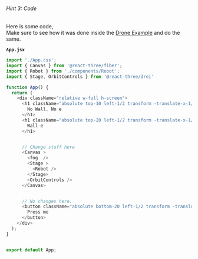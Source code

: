 ###### Hint 3: Code

Here is some code,  
Make sure to see how it was done inside the <a href="https://codesandbox.io/s/pbwi6i" style="text-decoration: underline;" target="_blank" rel="noopener noreferrer"> Drone Example</a> and do the same.


**`App.jsx`**
```javascript
import './App.css';
import { Canvas } from '@react-three/fiber';
import { Robot } from './components/Robot';
import { Stage, OrbitControls } from '@react-three/drei'

function App() {
  return (
    <div className="relative w-full h-screen">
      <h1 className="absolute top-10 left-1/2 transform -translate-x-1/2 text-xl z-10">
        No Wall, No e
      </h1>
      <h1 className="absolute top-20 left-1/2 transform -translate-x-1/2 text-xl z-10">
        Wall-e
      </h1>


	  // Change stuff here
      <Canvas >
        <fog  />
        <Stage >
          <Robot />
        </Stage>
        <OrbitControls />
      </Canvas>


	  // No changes here.
      <button className="absolute bottom-20 left-1/2 transform -translate-x-1/2 z-10">
        Press me
      </button>
    </div>
  );
}


export default App;

```

